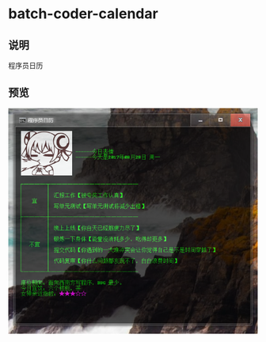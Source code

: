 # batch-coder-calendar


## 说明
程序员日历


## 预览
<div align=center><img src="https://github.com/bjc5233/batch-coder-calendar/raw/master/resources/demo.png"/></div>